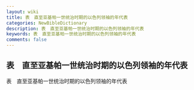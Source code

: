 ```yaml
---
layout: wiki
title: 表　直至亚基帕一世统治时期的以色列领袖的年代表
categories: NewBibleDictionary
description: 表　直至亚基帕一世统治时期的以色列领袖的年代表
keywords: 表　直至亚基帕一世统治时期的以色列领袖的年代表
comments: false
---
```


## 表　直至亚基帕一世统治时期的以色列领袖的年代表



表　直至亚基帕一世统治时期的以色列领袖的年代表







